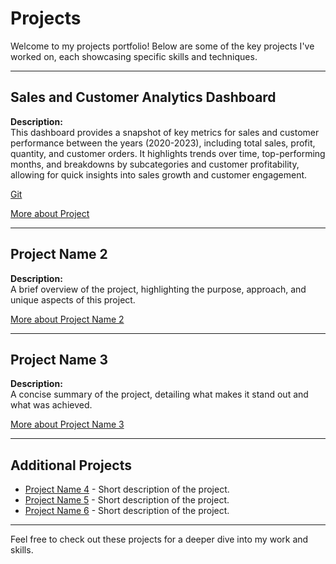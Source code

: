 # Projects

Welcome to my projects portfolio! Below are some of the key projects I've worked on, each showcasing specific skills and techniques.

---

## Sales and Customer Analytics Dashboard 
**Description:**  
This dashboard provides a snapshot of key metrics for sales and customer performance between the years (2020-2023), including total sales, profit, quantity, and customer orders. It highlights trends over time, top-performing months, and breakdowns by subcategories and customer profitability, allowing for quick insights into sales growth and customer engagement.

[Git](https://github.com/darklord-57/darklord/tree/main/visualization/tableau/project_sales)  

[More about Project](https://public.tableau.com/app/profile/darklord59/viz/sales_tableau_analysis/CustomerDashboard)  




---

## Project Name 2
**Description:**  
A brief overview of the project, highlighting the purpose, approach, and unique aspects of this project.

[More about Project Name 2](https://github.com/darklord-57/darklord/tree/main/visualization/tableau/project_sales)

---

## Project Name 3
**Description:**  
A concise summary of the project, detailing what makes it stand out and what was achieved.

[More about Project Name 3](link_to_detailed_project_page_or_repo)

---

## Additional Projects

- [Project Name 4](link_to_detailed_project_page_or_repo) - Short description of the project.
- [Project Name 5](link_to_detailed_project_page_or_repo) - Short description of the project.
- [Project Name 6](link_to_detailed_project_page_or_repo) - Short description of the project.

---

Feel free to check out these projects for a deeper dive into my work and skills.
